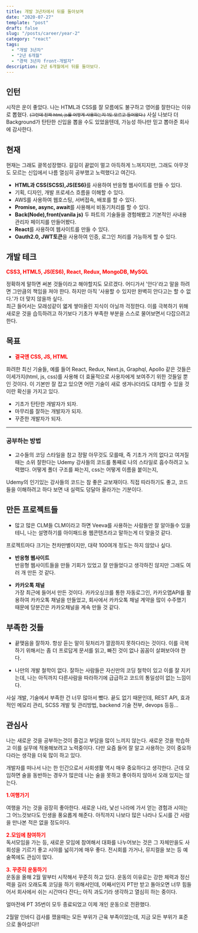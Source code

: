 ```yaml
---
title: 개발 3년차에서 뒤를 돌아보며
date: "2020-07-27"
template: "post"
draft: false
slug: "/posts/career/year-2"
category: "react"
tags:
  - "개발 3년차"
  - "2년 6개월"
  - "경력 3년차 front-개발자"
description: 2년 6개월에서 뒤를 돌아보다.
---
```


<style>
.focus-red{
  color:red;
  font-weight:bold;
}
</style>

## 인턴

시작은 운이 좋았다. 나는 HTML과 CSS를 잘 모름에도 불구하고 영어를 잘한다는 이유로 뽑혔다. <small><s>(그런데 진짜 html, js를 어떻게 사용하는지 1도 모르고 들어왔다.)</s></small>
사실 나보다 더 Background가 탄탄한 신입을 뽑을 수도 있었을텐데, 가능성 하나만 믿고 뽑아준 회사에 감사한다.

## 현재

현재는 그래도 괄목성장했다. 갈길이 끝없이 멀고 아득하게 느껴지지만, 그래도 아무것도 모르는 신입에서 나름 열심히 공부했고 노력했다고 여긴다.

- <strong>HTML과 CSS(SCSS),JS(ES6)</strong>를 사용하여 반응형 웹사이트를 만들 수 있다.
- 기획, 디자인, 개발 프로세스 흐름을 이해할 수 있다.
- AWS를 사용하여 웹호스팅, 서버접속, 배포를 할 수 있다.
- **Promise, async, await**를 사용해서 비동기처리를 할 수 있다.
- <strong>Back(Node),front(vanila js)</strong> 두 파트의 기술들을 경험해봤고 기본적인 사내용 관리자 페이지를 만들어봤다.
- **React**를 사용하여 웹사이트를 만들 수 있다.
- **Oauth2.0, JWT토큰**을 사용하여 인증, 로그인 처리를 가능하게 할 수 있다.

## 개발 테크

<span style="color:red; font-weight:bold;">CSS3, HTML5, JS(ES6), React, Redux, MongoDB, MySQL</span>

정확하게 말하면 써본 것들이라고 해야할지도 모르겠다.
어디가서 '안다'라고 말을 하려면 그만큼의 책임을 져야 한다. 하지만 아직 '사용할 수 있지만 완벽히 안다고는 할 수 없다.'가 더 맞지 않을까 싶다. <br>최근 들어서는 모래성같이 엷게 쌓아올린 지식이 아닐까 걱정한다. 이를 극복하기 위해 새로운 것을 습득하려고 하기보다 기초가 부족한 부분을 스스로 물어보면서 다잡으려고 한다.

## 목표

- <span style="color:red; font-weight:bold;">결국엔 CSS, JS, HTML</span>

화려한 최신 기술들, 예를 들어 React, Redux, Next.js, Graphql, Apollo 같은 것들은 이세가지(html, js, css)를 사용해 더 효율적으로 사용자에게 보여주기 위한 것들일 뿐인 것이다. 이 기본만 잘 잡고 있으면 어떤 기술이 새로 생겨나더라도 대처할 수 있을 것이란 확신을 가지고 있다.

- 기초가 탄탄한 개발자가 되자.
- 마무리를 잘하는 개발자가 되자.
- 꾸준한 개발자가 되자.

<hr>

<!-- ## 정보를 얻는 곳

#### **<span class="focus-red">Udemy</span>**

강사에 따라서 천차만별이긴 하다. 하지만 싸고 양질의 강의를 찾을 수 있고, 트렌드에 맞춘 강의가 제일 먼저 올라온다.<Br>

<p style="font-size:1.2em;"><strong>Maximilian Schwarzmüller</strong><br></p>

<div><img style="width:80%;"src="https://yohanproblogasset.s3.ap-northeast-2.amazonaws.com/images/normal/max.png"/></div>
<br>

이 사람은 공장장 수준으로 강의를 만들어내고 있다.
React, React native Anguler,Vue 등 매우 다양한 강의를 제공하고 있다.

> <p><strong>장점:</strong> 강의의 질이 꽤 괜찮은 편이고, 많은 예제와 실무에 사용할 수 있는 프로젝트들을 제공한다.<br></p> <p><strong>단점:</strong> 강의가 너무 길어 완강하기가 힘들고 ES6 지식이 많이 모자르다면 코드를 이해하는것조차 힘들다. 초보자는 특히.</p>

React 강의가 꽤 괜찮은 편이지만, 강의 시간이 엄청 기니까 부족한 부분만 위주로 보는 걸 추천한다.

<p style="font-size:1.2em;"><strong>Brad Schiff</strong><br></p>

#### **<span class="focus-red">Youtube</span>**

  <br>

youtube는 급하게 찾거나 사용법을 알고 싶을 때 주로 찾아본다.
특히 <span class="focus-red">노마드코더</span>는 개념들을 알기 쉽게 설명해줘서 많이 보는 편이다. -->

### 공부하는 방법

- 고수들의 코딩 스타일을 참고
  정말 아무것도 모를때, 즉 기초가 거의 없다고 여겨질 때는 소위 잘한다는 Udemy 강사들의 코드를 통째로 나의 스타일로 흡수하려고 노력했다.
  어떻게 폴더 구조를 짜는지, css는 어떻게 이름을 붙이는지,

Udemy의 인기있는 강사들의 코드는 참 좋은 교보재이다. 직접 따라하기도 좋고, 코드들을 이해하려고 하다 보면 내 실력도 덩달아 올라가는 기분이다.

## 만든 프로젝트들

- 많고 많은 CLM들
  CLM이라고 하면 Veeva를 사용하는 사람들만 잘 알아들수 있을테니, 나는 설명하기를 아이패드용 웹콘텐츠라고 말하는게 더 맞을것 같다.

프로젝트마다 크기는 천차만별이지만, 대략 100여개 정도는 하지 않았나 싶다.

- **반응형 웹사이트** <br/>반응형 웹사이트들을 만들 기회가 있었고 잘 만들었다고 생각하진 않지만 그래도 여러 개 만든 것 같다.

- **카카오톡 채널**<br/>
  가장 최근에 들어서 만든 것이다. 카카오싱크를 통한 자동로그인, 카카오맵API를 활용하여 카카오톡 채널을 만들었고, 회사에서 카카오톡 채널 계약을 많이 수주했기 때문에 당분간은 카카오채널을 계속 만들 것 같다.

## 부족한 것들

- 끝맺음을 잘하자.
  항상 듣는 말이 뒷처리가 깔끔하지 못하다라는 것이다. 이를 극복하기 위해서는 좀 더 프로답게 문서를 읽고, 빠진 것이 없나 꼼꼼이 살펴보아야 한다.

- 나만의 개발 철학이 없다. 잘하는 사람들은 자신만의 코딩 철학이 있고 이를 잘 지키는데, 나는 아직까지 다른사람을 따라하기에 급급하고 코드의 통일성이 없는 느낌이다.

사실 개발, 기술에서 부족한 건 너무 많아서 뺐다. 끝도 없기 때문인데, REST API, 효과적인 메모리 관리, SCSS 개발 및 관리방법, backend 기술 전부, devops 등등...

## 관심사

나는 새로운 것을 공부하는것이 즐겁고 부담을 많이 느끼지 않는다. 새로운 것을 학습하고 이를 실무에 적용해보려고 노력중이다.
다만 요즘 들어 잘 알고 사용하는 것이 중요하다라는 생각을 더욱 많이 하고 있다.

개발자를 떠나서 나는 한 인간으로서 사회생활 역시 매우 중요하다고 생각한다. 근데 모임하면 술을 동반하는 경우가 많은데 나는 술을 못하고 좋아하지 않아서 오래 있지는 않는다.

<strong style="color:red;">1.여행가기</strong>

여행을 가는 것을 굉장히 좋아한다. 새로운 나라, 낯선 나라에 가서 얻는 경험과 시야는 그 어느것보다도 인생을 풍요롭게 해준다.
아직까지 나보다 많은 나라나 도시를 간 사람을 만나본 적은 없을 정도이다. <br>

<strong style="color:red;">2.모임에 참여하기</strong><br>
독서모임을 가는 등, 새로운 모임에 참여해서 대화를 나누어보는 것은 그 자체만을도 사회성을 기르기 좋고 시야를 넓히기에 매우 좋다.
전시회를 가거나, 뮤지컬을 보는 등 예술쪽에도 관심이 많다.

<strong style="color:red;">3. 꾸준히 운동하기</strong><br>
운동을 올해 2월 말부터 시작해서 꾸준히 하고 있다. 운동의 이유로는 강한 체력과 정신력을 길러 오래도록 코딩을 하기 위해서인데, 어째서인지 PT만 받고 돌아오면 너무 힘들어서 회사에서 쉬는 시간마다 잔다;; 아직 과도기라 생각하고 열심히 하는 중이다.

얼마전에 PT 35번이 모두 종료되었고 이제 개인 운동으로 전환했다.

2월말 인바디 검사를 쟀을때는 모든 부위가 근육 부족이었는데, 지금 모든 부위가 표준으로 돌아섰다!!
